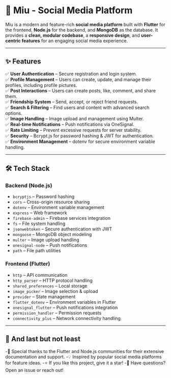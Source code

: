 # 🚀 Miu - Social Media Platform  

Miu is a modern and feature-rich **social media platform** built with **Flutter** for the frontend, **Node.js** for the backend, and **MongoDB** as the database. It provides a **clean, modular codebase**, a **responsive design**, and **user-centric features** for an engaging social media experience.  

---

## ✨ Features  

✅ **User Authentication** – Secure registration and login system.  
✅ **Profile Management** – Users can create, update, and manage their profiles, including profile pictures.  
✅ **Post Interactions** – Users can create posts, like, comment, and share them.  
✅ **Friendship System** – Send, accept, or reject friend requests.  
✅ **Search & Filtering** – Find users and content with advanced search options.  
✅ **Image Handling** – Image upload and management using Multer.  
✅ **Real-time Notifications** – Push notifications via OneSignal.  
✅ **Rate Limiting** – Prevent excessive requests for server stability.  
✅ **Security** – Bcrypt.js for password hashing & JWT for authentication.  
✅ **Environment Management** – dotenv for secure environment variable handling.  

---

## 🛠 Tech Stack  

### **Backend (Node.js)**  
- `bcryptjs` – Password hashing  
- `cors` – Cross-origin resource sharing  
- `dotenv` – Environment variable management  
- `express` – Web framework  
- `firebase-admin` – Firebase services integration  
- `fs` – File system handling  
- `jsonwebtoken` – Secure authentication with JWT  
- `mongoose` – MongoDB object modeling  
- `multer` – Image upload handling  
- `onesignal-node` – Push notifications  
- `path` – File path utilities  

### **Frontend (Flutter)**  
- `http` – API communication  
- `http_parser` – HTTP protocol handling  
- `shared_preferences` – Local storage  
- `image_picker` – Image selection & upload  
- `provider` – State management  
- `flutter_dotenv` – Environment variables in Flutter  
- `onesignal_flutter` – Push notifications integration  
- `permission_handler` – Permission requests  
- `connectivity_plus` – Network connectivity handling  

---

## 🙏 And last but not least  

-🎉 Special thanks to the Flutter and Node.js communities for their extensive documentation and support.
-💡 Inspired by popular social media platforms for feature ideas.
-⭐ If you like this project, give it a star!
-📩 Have questions? Open an issue or reach out!

